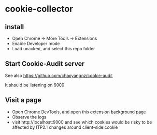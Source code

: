 # cookie-collector

## install

- Open Chrome -> More Tools -> Extensions
- Enable Developer mode
- Load unacked, and select this repo folder

## Start Cookie-Audit server

See also https://github.com/chaoyangnz/cookie-audit

It should be listening on 9000

## Visit a page

- Open Chrome DevTools, and open this extension background page
- Observe the logs
- visit http://localhost:9000 and see which cookies would be risky to be affected by ITP2.1 changes around client-side cookie

